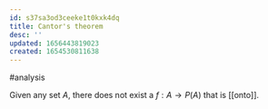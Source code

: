 ```yaml
---
id: s37sa3od3ceeke1t0kxk4dq
title: Cantor's theorem
desc: ''
updated: 1656443819023
created: 1654530811638
---
```

#analysis 

Given any set $A$, there does not exist a $f: A \rightarrow P(A)$ that is [[onto]].
